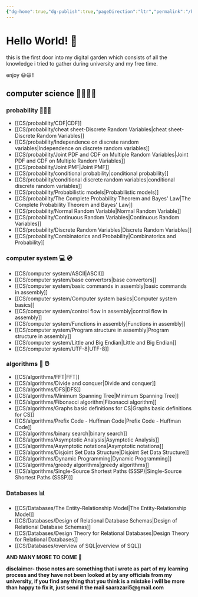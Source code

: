 ```yaml
---
{"dg-home":true,"dg-publish":true,"pageDirection":"ltr","permalink":"/hello-world/","tags":["gardenEntry"],"dgPassFrontmatter":true}
---
```



# Hello World! 🐛

this is the first door into my digital garden which consists of all the knowledge i tried to gather during university and my free time.

enjoy 😃😃!! 

## computer science 👨‍💻👩‍💻

### probability 👨🏻‍🏫

-   [[CS/probability/CDF\|CDF]]
-   [[CS/probability/cheat sheet-Discrete Random Variables\|cheat sheet-Discrete Random Variables]]
-   [[CS/probability/Independence on discrete random variables\|Independence on discrete random variables]]
-   [[CS/probability/Joint PDF and CDF on Multiple Random Variables\|Joint PDF and CDF on Multiple Random Variables]]
-   [[CS/probability/Joint PMF\|Joint PMF]]
-   [[CS/probability/conditional probability\|conditional probability]]
-   [[CS/probability/conditional discrete random variables\|conditional discrete random variables]]
-   [[CS/probability/Probabilistic models\|Probabilistic models]]
-   [[CS/probability/The Complete Probability Theorem and Bayes' Law\|The Complete Probability Theorem and Bayes' Law]]
-   [[CS/probability/Normal Random Variable\|Normal Random Variable]]
-   [[CS/probability/Continuous  Random Variables\|Continuous  Random Variables]]
-   [[CS/probability/Discrete Random Variables\|Discrete Random Variables]]
-   [[CS/probability/Combinatorics and Probability\|Combinatorics and Probability]]

### computer system 💻 💿

* [[CS/computer system/ASCII\|ASCII]]
* [[CS/computer system/base convertors\|base convertors]]
* [[CS/computer system/basic commands in assembly\|basic commands in assembly]]
* [[CS/computer system/Computer system basics\|Computer system basics]]
* [[CS/computer system/control flow in assembly\|control flow in assembly]]
* [[CS/computer system/Functions in assembly\|Functions in assembly]]
* [[CS/computer system/Program structure in assembly\|Program structure in assembly]]
* [[CS/computer system/Little and Big Endian\|Little and Big Endian]]
* [[CS/computer system/UTF-8\|UTF-8]]

### algorithms 👾 ⏰

* [[CS/algorithms/FFT\|FFT]]
* [[CS/algorithms/Divide and conquer\|Divide and conquer]]
* [[CS/algorithms/DFS\|DFS]]
* [[CS/algorithms/Minimum Spanning Tree\|Minimum Spanning Tree]]
* [[CS/algorithms/Fibonacci algorithm\|Fibonacci algorithm]]
* [[CS/algorithms/Graphs basic definitions for CS\|Graphs basic definitions for CS]]
* [[CS/algorithms/Prefix Code - Huffman Code\|Prefix Code - Huffman Code]]
* [[CS/algorithms/binary search\|binary search]]
* [[CS/algorithms/Asymptotic Analysis\|Asymptotic Analysis]]
* [[CS/algorithms/Asymptotic notations\|Asymptotic notations]]
* [[CS/algorithms/Disjoint Set Data Structure\|Disjoint Set Data Structure]]
* [[CS/algorithms/Dynamic Programming\|Dynamic Programming]]
* [[CS/algorithms/greedy algorithms\|greedy algorithms]]
* [[CS/algorithms/Single-Source Shortest Paths (SSSP)\|Single-Source Shortest Paths (SSSP)]]


### Databases 📊

* [[CS/Databases/The Entity-Relationship Model\|The Entity-Relationship Model]]
* [[CS/Databases/Design of Relational Database Schemas\|Design of Relational Database Schemas]]
* [[CS/Databases/Design Theory for Relational Databases\|Design Theory for Relational Databases]]
* [[CS/Databases/overview of SQL\|overview of SQL]]


__AND MANY MORE TO COME 🥶__





__disclaimer- those notes are something that i wrote as part of my learning process and they have not been looked at by any officials from my university, if you find any thing that you think is a mistake i will be more than happy to fix it, just send it the mail saarazari5@gmail.com__


